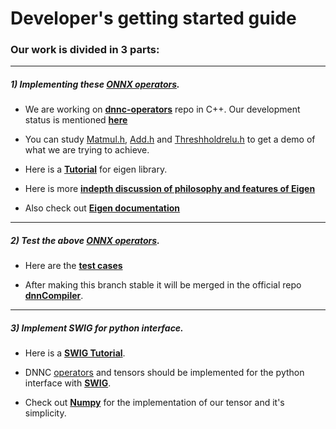 # Developer's getting started guide

### Our work is divided in 3 parts: 

---
##### 1) Implementing these **[ONNX operators](https://github.com/onnx/onnx/blob/master/docs/Operators.md)**.  

* We are working on **[dnnc-operators](https://github.com/ai-techsystems/dnnc-operators)** repo in C++. Our development status is mentioned **[here](https://github.com/ai-techsystems/dnnc-operators/blob/master/README.md)**

* You can study [Matmul.h](https://github.com/ai-techsystems/dnnc-operators/blob/master/include/operators/MatMul.h), [Add.h](https://github.com/ai-techsystems/dnnc-operators/blob/master/include/operators/Add.h) and [Threshholdrelu.h](https://github.com/ai-techsystems/dnnc-operators/blob/master/include/operators/ThresholdedRelu.h) to get a demo of what we are trying to achieve.

* Here is a **[Tutorial](https://dritchie.github.io/csci2240/assignments/eigen_tutorial.pdf)** for eigen library.  

* Here is more **[indepth discussion of philosophy and features of Eigen](http://downloads.tuxfamily.org/eigen/eigen_CGLibs_Giugno_Pisa_2013.pdf)**

* Also check out **[Eigen documentation](http://eigen.tuxfamily.org/dox/.)**
---

##### 2) Test the above **[ONNX operators](https://github.com/onnx/onnx/blob/master/docs/Operators.md)**.

* Here are the **[test cases](https://github.com/ai-techsystems/dnnc-operators/tree/master/src/operators)**

* After making this branch stable it will be merged in the official repo **[dnnCompiler](https://github.com/ai-techsystems/dnnCompiler/tree/operators)**.

---
##### 3) Implement SWIG for python interface.

* Here is a **[SWIG Tutorial](http://www.swig.org/tutorial.html)**.

* DNNC [operators](https://github.com/ai-techsystems/dnnc-operators/tree/master/include/operators) and tensors should be implemented for the python interface with **[SWIG](http://www.swig.org/exec.html)**.

* Check out **[Numpy](https://docs.scipy.org/doc/numpy/reference/)** for the implementation of our tensor and it's simplicity.
